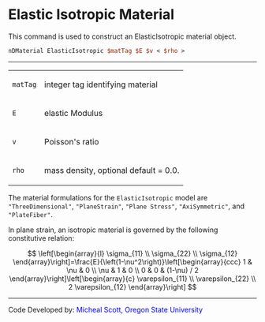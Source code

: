# Elastic Isotropic Material

This command is used to construct an ElasticIsotropic material
object.

```tcl
nDMaterial ElasticIsotropic $matTag $E $v < $rho >
```

<hr />
<table>
<tbody>
<tr class="odd">
<td><code class="parameter-table-variable">matTag</code></td>
<td><p>integer tag identifying material</p></td>
</tr>
<tr class="even">
<td><code class="parameter-table-variable">E</code></td>
<td><p>elastic Modulus</p></td>
</tr>
<tr class="odd">
<td><code class="parameter-table-variable">v</code></td>
<td><p>Poisson's ratio</p></td>
</tr>
<tr class="even">
<td><code class="parameter-table-variable">rho</code></td>
<td><p>mass density, optional default = 0.0.</p></td>
</tr>
</tbody>
</table>

The material formulations for the `ElasticIsotropic` model are
`"ThreeDimensional"`, `"PlaneStrain"`, `"Plane Stress"`, `"AxiSymmetric"`, and
`"PlateFiber"`.

In plane strain, an isotropic material is governed by the following constitutive relation:

$$
\left[\begin{array}{l}
\sigma_{11} \\
\sigma_{22} \\
\sigma_{12}
\end{array}\right]=\frac{E}{\left(1-\nu^2\right)}\left[\begin{array}{ccc}
1 & \nu & 0 \\
\nu & 1 & 0 \\
0 & 0 & (1-\nu) / 2
\end{array}\right]\left[\begin{array}{c}
\varepsilon_{11} \\
\varepsilon_{22} \\
2 \varepsilon_{12}
\end{array}\right]
$$

<hr />
<p>Code Developed by: <span style="color:blue"> Micheal Scott, Oregon State University </span></p>

